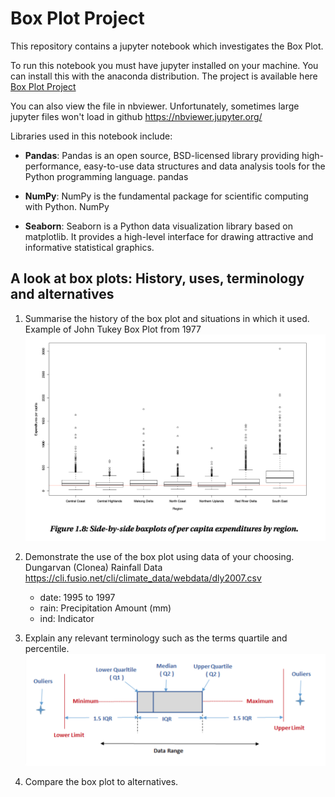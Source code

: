 # Box Plot Project

This repository contains a jupyter notebook which investigates the Box Plot.

To run this notebook you must have jupyter installed on your machine. You can install this with the anaconda distribution. The project is available here [Box Plot Project ](https://nbviewer.jupyter.org/github/RitRa/Anscombe-s_quartet-dataset/blob/master/Box%20Plot%20Project.ipynb)

You can also view the file in nbviewer. Unfortunately, sometimes large jupyter files won't load in github https://nbviewer.jupyter.org/

Libraries used in this notebook include:

- **Pandas**: Pandas is an open source, BSD-licensed library providing high-performance, easy-to-use data structures and data analysis tools for the Python programming language. pandas

- **NumPy**: NumPy is the fundamental package for scientific computing with Python. NumPy

- **Seaborn**: Seaborn is a Python data visualization library based on matplotlib. It provides a high-level interface for drawing attractive and informative statistical graphics.




## A look at box plots: History, uses, terminology and alternatives

1. Summarise the history of the box plot and situations in which it used.
Example of John Tukey Box Plot from 1977
![pandas](boxplot_jtukey.png)

2. Demonstrate the use of the box plot using data of your choosing.
    Dungarvan (Clonea) Rainfall Data https://cli.fusio.net/cli/climate_data/webdata/dly2007.csv
    - date:  1995 to 1997
    - rain: Precipitation Amount (mm)	
    - ind:  Indicator	

3. Explain any relevant terminology such as the terms quartile and percentile.
   ![pandas](boxplotexample.png)
   
4. Compare the box plot to alternatives.



